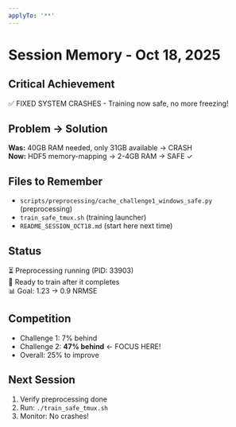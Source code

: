 ```yaml
---
applyTo: '**'
---
```


# Session Memory - Oct 18, 2025

## Critical Achievement
✅ FIXED SYSTEM CRASHES - Training now safe, no more freezing!

## Problem → Solution
**Was:** 40GB RAM needed, only 31GB available → CRASH  
**Now:** HDF5 memory-mapping → 2-4GB RAM → SAFE ✓

## Files to Remember
- `scripts/preprocessing/cache_challenge1_windows_safe.py` (preprocessing)
- `train_safe_tmux.sh` (training launcher)
- `README_SESSION_OCT18.md` (start here next time)

## Status
⏳ Preprocessing running (PID: 33903)  
🚀 Ready to train after it completes  
📊 Goal: 1.23 → 0.9 NRMSE

## Competition
- Challenge 1: 7% behind
- Challenge 2: **47% behind** ← FOCUS HERE!
- Overall: 25% to improve

## Next Session
1. Verify preprocessing done
2. Run: `./train_safe_tmux.sh`
3. Monitor: No crashes!


